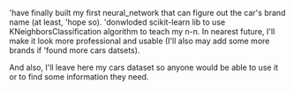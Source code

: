 'have finally built my first neural_network that can figure out the car's brand name (at least, 'hope so).
'donwloded scikit-learn lib to use KNeighborsClassification algorithm to teach my n-n.
In nearest future, I'll make it look more professional and usable (I'll also may add some more brands if 'found more cars datsets).

And also, I'll leave here my cars dataset so anyone would be able to use it or to find some information they need.
